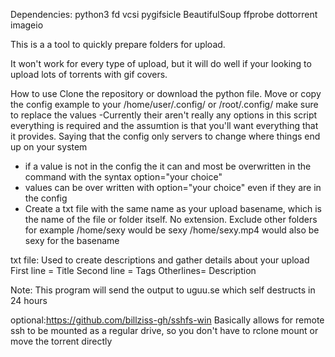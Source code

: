 Dependencies:
python3
fd
vcsi
pygifsicle
BeautifulSoup
ffprobe
dottorrent
imageio

This is a a tool to quickly prepare folders for upload.

It won't work for every type of upload, but it will do well if your looking to upload lots of torrents with gif covers.

How to use
Clone the repository or download the python file.
Move or copy the config example to your /home/user/.config/ or /root/.config/ make sure to replace the values 
-Currently their aren't really any options in this script everything is required and the assumtion is that you'll want everything that it provides. Saying that the config only servers to change where things end up on your system
- if a value is not in the config the it can and most be overwritten in the command with the syntax option="your choice"
- values can be over written with option="your choice" even if they are in the config
- Create a txt file with the same name as your upload basename, which is the name of the file or folder itself. No extension. Exclude other folders for example /home/sexy would be sexy /home/sexy.mp4 would also be sexy for the basename


txt file:
Used to create descriptions and gather details about your upload
First line = Title
Second line = Tags
Otherlines= Description

Note: This program will send the output to 
uguu.se  which self destructs in 24 hours


optional:https://github.com/billziss-gh/sshfs-win
Basically allows for remote ssh to be mounted as a regular drive, so you don't have to rclone mount or move the torrent directly

